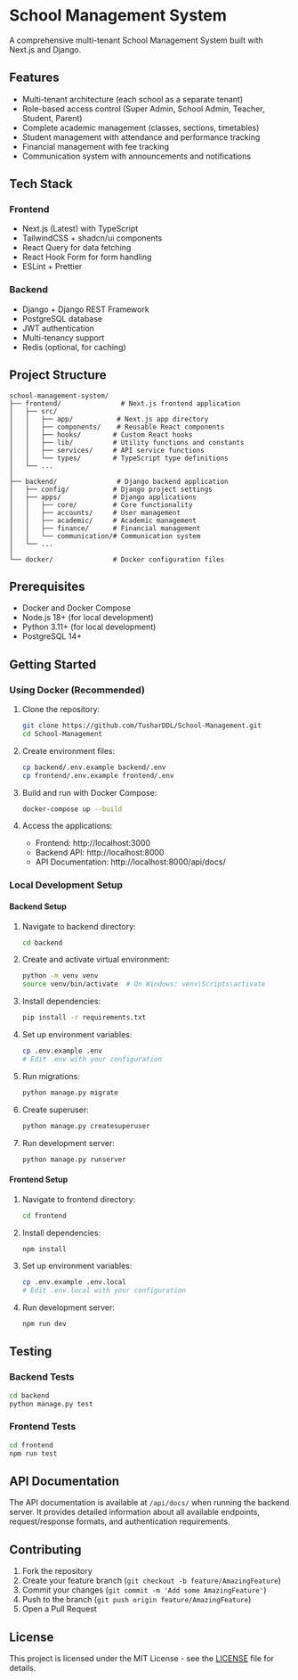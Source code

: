 # School Management System

A comprehensive multi-tenant School Management System built with Next.js and Django.

## Features

- Multi-tenant architecture (each school as a separate tenant)
- Role-based access control (Super Admin, School Admin, Teacher, Student, Parent)
- Complete academic management (classes, sections, timetables)
- Student management with attendance and performance tracking
- Financial management with fee tracking
- Communication system with announcements and notifications

## Tech Stack

### Frontend
- Next.js (Latest) with TypeScript
- TailwindCSS + shadcn/ui components
- React Query for data fetching
- React Hook Form for form handling
- ESLint + Prettier

### Backend
- Django + Django REST Framework
- PostgreSQL database
- JWT authentication
- Multi-tenancy support
- Redis (optional, for caching)

## Project Structure

```
school-management-system/
├── frontend/               # Next.js frontend application
│   ├── src/
│   │   ├── app/           # Next.js app directory
│   │   ├── components/    # Reusable React components
│   │   ├── hooks/        # Custom React hooks
│   │   ├── lib/          # Utility functions and constants
│   │   ├── services/     # API service functions
│   │   └── types/        # TypeScript type definitions
│   └── ...
│
├── backend/               # Django backend application
│   ├── config/           # Django project settings
│   ├── apps/             # Django applications
│   │   ├── core/         # Core functionality
│   │   ├── accounts/     # User management
│   │   ├── academic/     # Academic management
│   │   ├── finance/      # Financial management
│   │   └── communication/# Communication system
│   └── ...
│
└── docker/               # Docker configuration files
```

## Prerequisites

- Docker and Docker Compose
- Node.js 18+ (for local development)
- Python 3.11+ (for local development)
- PostgreSQL 14+

## Getting Started

### Using Docker (Recommended)

1. Clone the repository:
   ```bash
   git clone https://github.com/TusharDDL/School-Management.git
   cd School-Management
   ```

2. Create environment files:
   ```bash
   cp backend/.env.example backend/.env
   cp frontend/.env.example frontend/.env
   ```

3. Build and run with Docker Compose:
   ```bash
   docker-compose up --build
   ```

4. Access the applications:
   - Frontend: http://localhost:3000
   - Backend API: http://localhost:8000
   - API Documentation: http://localhost:8000/api/docs/

### Local Development Setup

#### Backend Setup

1. Navigate to backend directory:
   ```bash
   cd backend
   ```

2. Create and activate virtual environment:
   ```bash
   python -m venv venv
   source venv/bin/activate  # On Windows: venv\Scripts\activate
   ```

3. Install dependencies:
   ```bash
   pip install -r requirements.txt
   ```

4. Set up environment variables:
   ```bash
   cp .env.example .env
   # Edit .env with your configuration
   ```

5. Run migrations:
   ```bash
   python manage.py migrate
   ```

6. Create superuser:
   ```bash
   python manage.py createsuperuser
   ```

7. Run development server:
   ```bash
   python manage.py runserver
   ```

#### Frontend Setup

1. Navigate to frontend directory:
   ```bash
   cd frontend
   ```

2. Install dependencies:
   ```bash
   npm install
   ```

3. Set up environment variables:
   ```bash
   cp .env.example .env.local
   # Edit .env.local with your configuration
   ```

4. Run development server:
   ```bash
   npm run dev
   ```

## Testing

### Backend Tests
```bash
cd backend
python manage.py test
```

### Frontend Tests
```bash
cd frontend
npm run test
```

## API Documentation

The API documentation is available at `/api/docs/` when running the backend server. It provides detailed information about all available endpoints, request/response formats, and authentication requirements.

## Contributing

1. Fork the repository
2. Create your feature branch (`git checkout -b feature/AmazingFeature`)
3. Commit your changes (`git commit -m 'Add some AmazingFeature'`)
4. Push to the branch (`git push origin feature/AmazingFeature`)
5. Open a Pull Request

## License

This project is licensed under the MIT License - see the [LICENSE](LICENSE) file for details.
